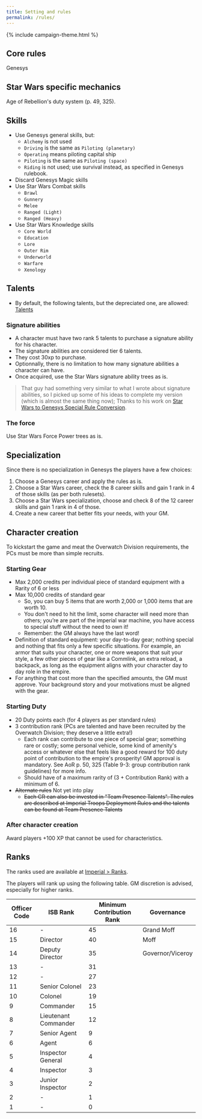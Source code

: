 ```yaml
---
title: Setting and rules
permalink: /rules/
---
```


{% include campaign-theme.html %}

## Core rules

Genesys

## Star Wars specific mechanics

Age of Rebellion's duty system (p. 49, 325).

## Skills

-   Use Genesys general skills, but:
    -   `Alchemy` is not used
    -   `Driving` is the same as `Piloting (planetary)`
    -   `Operating` means piloting capital ship
    -   `Piloting` is the same as `Piloting (space)`
    -   `Riding` is not used; use survival instead, as specified in Genesys rulebook.
-   Discard Genesys Magic skills
-   Use Star Wars Combat skills
    -   `Brawl`
    -   `Gunnery`
    -   `Melee`
    -   `Ranged (Light)`
    -   `Ranged (Heavy)`
-   Use Star Wars Knowledge skills
    -   `Core World`
    -   `Education`
    -   `Lore`
    -   `Outer Rim`
    -   `Underworld`
    -   `Warfare`
    -   `Xenology`

## Talents

-   By default, the following talents, but the depreciated one, are allowed: [Talents](/rules/talents/)

### Signature abilities

-   A character must have two rank 5 talents to purchase a signature ability for his character.
-   The signature abilities are considered tier 6 talents.
-   They cost 30xp to purchase.
-   Optionnally, there is no limitation to how many signature abilities a character can have.
-   Once acquired, use the Star Wars signature ability trees as is.

> That guy had something very similar to what I wrote about signature abilities, so I picked up some of his ideas to complete my version (which is almost the same thing now); Thanks to his work on [Star Wars to Genesys Special Rule Conversion](https://drive.google.com/drive/folders/1CD92_GacFtUMmlaFXQaBbvACcKz4eX_k).

### The force

Use Star Wars Force Power trees as is.

## Specialization

Since there is no specialization in Genesys the players have a few choices:

1.  Choose a Genesys career and apply the rules as is.
1.  Choose a Star Wars career, check the 8 career skills and gain 1 rank in 4 of those skills (as per both rulesets).
1.  Choose a Star Wars specialization, choose and check 8 of the 12 career skills and gain 1 rank in 4 of those.
1.  Create a new career that better fits your needs, with your GM.

## Character creation

To kickstart the game and meat the Overwatch Division requirements, the PCs must be more than simple recruits.

### Starting Gear

-   Max 2,000 credits per individual piece of standard equipment with a Rarity of 6 or less
-   Max 10,000 credits of standard gear
    -   So, you can buy 5 items that are worth 2,000 or 1,000 items that are worth 10.
    -   You don't need to hit the limit, some character will need more than others; you’re are part of the imperial war machine, you have access to special stuff without the need to own it!
    -   Remember: the GM always have the last word!
-   Definition of standard equipment: your day-to-day gear; nothing special and nothing that fits only a few specific situations. For example, an armor that suits your character, one or more weapons that suit your style, a few other pieces of gear like a Commlink, an extra reload, a backpack, as long as the equipment aligns with your character day to day role in the empire.
-   For anything that cost more than the specified amounts, the GM must approve. Your background story and your motivations must be aligned with the gear.

### Starting Duty

-   20 Duty points each (for 4 players as per standard rules)
-   3 contribution rank (PCs are talented and have been recruited by the Overwatch Division; they deserve a little extra!)
    -   Each rank can contribute to one piece of special gear; something rare or costly; some personal vehicle, some kind of amenity's access or whatever else that feels like a good reward for 100 duty point of contribution to the empire's prosperity! GM approval is mandatory. See AoR p. 50, 325 (Table 9-3: group contribution rank guidelines) for more info.
    -   Should have of a maximum rarity of (3 + Contribution Rank) with a minimum of 6.
-   ~~Alternate rules~~ Not yet into play
    -   ~~Each CR can also be invested in "Team Presence Talents". The rules are described at Imperial Troops Deployment Rules and the talents can be found at Team Presence Talents~~

### After character creation

Award players +100 XP that cannot be used for characteristics.

## Ranks

The ranks used are available at [Imperial > Ranks](/imperial-sourcebook/ranks/).

The players will rank up using the following table. GM discretion is advised, especially for higher ranks.

| Officer Code | ISB Rank             | Minimum Contribution Rank | Governance       |
| ------------ | -------------------- | ------------------------- | ---------------- |
| 16           | -                    | 45                        | Grand Moff       |
| 15           | Director             | 40                        | Moff             |
| 14           | Deputy Director      | 35                        | Governor/Viceroy |
| 13           | -                    | 31                        |                  |
| 12           | -                    | 27                        |                  |
| 11           | Senior Colonel       | 23                        |                  |
| 10           | Colonel              | 19                        |                  |
| 9            | Commander            | 15                        |                  |
| 8            | Lieutenant Commander | 12                        |                  |
| 7            | Senior Agent         | 9                         |                  |
| 6            | Agent                | 6                         |                  |
| 5            | Inspector General    | 4                         |                  |
| 4            | Inspector            | 3                         |                  |
| 3            | Junior Inspector     | 2                         |                  |
| 2            | -                    | 1                         |                  |
| 1            | -                    | 0                         |                  |
